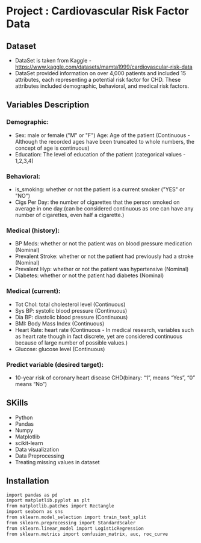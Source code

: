 
# Project : Cardiovascular Risk Factor Data

## Dataset
- DataSet is taken from Kaggle - https://www.kaggle.com/datasets/mamta1999/cardiovascular-risk-data
- DataSet provided information on over 4,000 patients and included 15 attributes, each representing a potential risk factor for CHD. These attributes included demographic, behavioral, and medical risk factors.

## Variables Description
### Demographic:
- Sex: male or female ("M" or "F") Age: Age of the patient (Continuous - Although the recorded ages have been truncated to whole numbers, the concept of age is continuous)
- Education: The level of education of the patient (categorical values - 1,2,3,4)
###  Behavioral:
- is_smoking: whether or not the patient is a current smoker ("YES" or "NO")
 - Cigs Per Day: the number of cigarettes that the person smoked on average in one day.(can be considered continuous as one can have any number of cigarettes, even half a cigarette.)
###  Medical (history):
- BP Meds: whether or not the patient was on blood pressure medication (Nominal)
- Prevalent Stroke: whether or not the patient had previously had a stroke (Nominal)
- Prevalent Hyp: whether or not the patient was hypertensive (Nominal)
- Diabetes: whether or not the patient had diabetes (Nominal)
###  Medical (current):
- Tot Chol: total cholesterol level (Continuous)
- Sys BP: systolic blood pressure (Continuous)
- Dia BP: diastolic blood pressure (Continuous)
- BMI: Body Mass Index (Continuous)
- Heart Rate: heart rate (Continuous - In medical research, variables such as heart rate though in fact discrete, yet are considered continuous because of large number of possible values.)
- Glucose: glucose level (Continuous)
###  Predict variable (desired target):
- 10-year risk of coronary heart disease CHD(binary: “1”, means “Yes”, “0” means “No”)

## SKills

- Python
- Pandas
- Numpy
- Matplotlib
- scikit-learn
- Data visualization
- Data Preprocessing
- Treating missing values in dataset




## Installation
```bash
import pandas as pd
import matplotlib.pyplot as plt
from matplotlib.patches import Rectangle
import seaborn as sns
from sklearn.model_selection import train_test_split
from sklearn.preprocessing import StandardScaler
from sklearn.linear_model import LogisticRegression
from sklearn.metrics import confusion_matrix, auc, roc_curve
```
    
